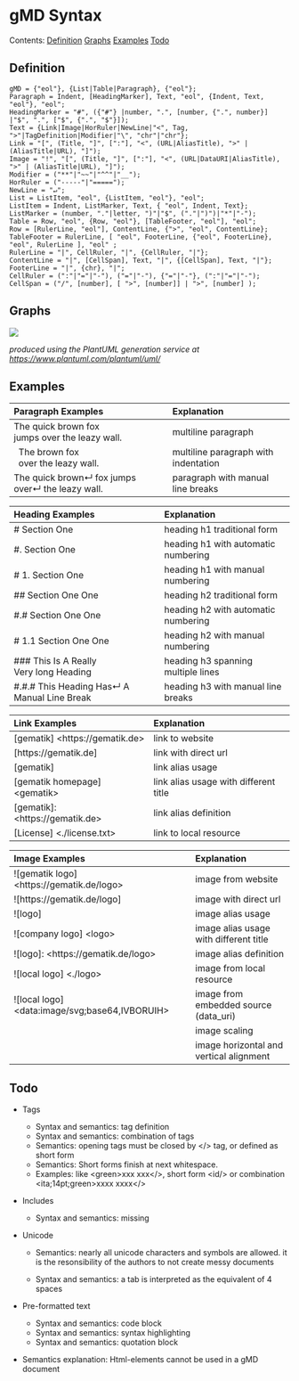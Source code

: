 # gMD Syntax

Contents: [Definition](#definition) [Graphs](#graphs) [Examples](#examples) [Todo](#todo)

## Definition

```
gMD = {"eol"}, {List|Table|Paragraph}, {"eol"};
Paragraph = Indent, [HeadingMarker], Text, "eol", {Indent, Text, "eol"}, "eol";
HeadingMarker = "#", ({"#"} |number, ".", [number, {".", number}] |"$", ".", ["$", {".", "$"}]);
Text = {Link|Image|HorRuler|NewLine|"<", Tag, ">"|TagDefinition|Modifier|"\", "chr"|"chr"};
Link = "[", (Title, "]", [":"], "<", (URL|AliasTitle), ">" | (AliasTitle|URL), "]"); 
Image = "!", "[", (Title, "]", [":"], "<", (URL|DataURI|AliasTitle), ">" | (AliasTitle|URL), "]"); 
Modifier = ("**"|"~~"|"^^"|"__");
HorRuler = ("-----"|"=====");
NewLine = "↵";
List = ListItem, "eol", {ListItem, "eol"}, "eol";
ListItem = Indent, ListMarker, Text, { "eol", Indent, Text};
ListMarker = (number, "."|letter, ")"|"$", ("."|")")|"*"|"-");
Table = Row, "eol", {Row, "eol"}, [TableFooter, "eol"], "eol"; 
Row = [RulerLine, "eol"], ContentLine, {">", "eol", ContentLine}; 
TableFooter = RulerLine, [ "eol", FooterLine, {"eol", FooterLine}, "eol", RulerLine ], "eol" ;
RulerLine = "|", CellRuler, "|", {CellRuler, "|"};
ContentLine = "|", [CellSpan], Text, "|", {[CellSpan], Text, "|"};
FooterLine = "|", {chr}, "|";
CellRuler = (":"|"="|"-"), ("="|"-"), {"="|"-"}, (":"|"="|"-");
CellSpan = ("/", [number], [ ">", [number]] | ">", [number] );
```

## Graphs

![](https://www.plantuml.com/plantuml/svg/bLRTRjku4hxFKypHEK3j84xGYtEJj44FJh5eW7QnoBPNILhGrDWYIf5UaceIMCxblj6-q3x9pep4IZACeFM59StFp3S_C-IRc5H8k7IhewFPyGAKUuI8VpJeD9v0gbI2qcC4vnFKAkcAQ0ZnqINri2XnPPn9nZim4L90bR045S67qZWL7Y7XGpg58xBRwUXajBBs4RGF0JKPnuIQjR9Jg9kOGDden_wmLevK8JGMumbu8ePx4n5CUjOrUHRTxDQux3YfTGGLoCBQ-O3bwV7yw6ZzuIsyXcs1tXQx4zY-Dp6r7zNIOlkR2ceTrAPYUYTmqQLC-xf6bo98Ak7Uf0gALui2b2i1NTbJ5fSTHIi7IoGa4GDZncyK2eM3Wk2x6y9nvKgoUm8txr1HKEiFAdp5S7S27_61o0A2m6In4NNNFtk4HYGai-nQCgfgX9KFG6a1QzoXhERC00ERO21mnR_9zsnBZrthcdg9WNoU4kqcVstbi_lQtRN5VueiGQ-PJQ-xktcFKpN9ruhht6cHFrW-GXFfHL2JDEXA1QKJ1avX8bJWLq0bRfJjrQ9aajD1EAc6xcjxLQirjkzyk6uiXlPNl2SojiMhWlAcreJZicZfvUttZcu_-DAi30aNjunJLw5evJ_NlObaavqtJWO1owwfZ4mB9zRVOyajo6rLgGYRW5cIEo5WnF2jLsCvAG1_mJ1PCJVCVJ0feUEeJTaLiVIwuTO3pydGjYd9s6ogBvuwPfvRWVU82U86DSTOpiavHgqsM0xvZJ0Zm1gHh78PNjo-cFF479gsiPQIbhUMGUD3ZseLV9tTAwViOpHH-ehBm-rqm-tqqIIBbEmxwPBpWdfTIZJxTFs-_PyrAeh4NEe5BSm6MaiYSr6TNy1UWHHBGM8nS1HFHnWd2Mr46K9ArJIrC-COV9Va9LOqIvEDI27F9H1fCOxaNmJu1y9vgvBwT7trSs7bfYG_i-Buc3howOd-Fd-clozVYZn85C6mK5cEctB50NXRWdTdVhKYexTFjq_VMIPHLlJ099kP5HkUAXtC9WrySZVYJxWoVtdO1Eg2VuJnDVz6C8sJvNFUptX1M_D8wFhhbF6w43g2HRUkXbs63qed-E-e_zXtDzzIZR___8lN86zo-kJ7LS9ws9u3PNzpPiwmYKMzsu1vtMwpeV4MvWqnY782HXkojPYIlC-BRYdEc4fVyxRWYYvoVgPR3KimXEQyEsQYd2ezYueWoqR6b8pnYPkLbTrKQebo01umm63s3Sp5mB2DdmD00Unxl-1r4r3EH2bPlqMuZaOoJOEd6YjdpCkfgmdS7t4t_pbtIjmj6qjnWwKIxPa_vZOhLQomFCHU53BgSYEWibxx-w6HXeyTJRk8_EAzL5geT_sJnvXaIVr6veCRTH3vltU98kc8Mre7FMl2sUKDLrDOPi630i7VT_UPZO_Ha7DAZwH3avvnZU8zjnWEJzuqAea4EZb35UZEXKnUT-gFmk1u1xmt6LR7p7ZtQRiCVz25d0YWBX-eDAejHudM2l6a-zvE2JnPEH4ZhHkM-dsZt70v4kM3z7n-ez8LQ1AG4tQul4aYR2IjCqugFKSdXQos8RuCOAkhi1Fhemsy4Z799fWu7FUyCbTDQW924v4DCinXMPxpekmM0Is7uNNRlvAZYL3lKa4G4n83ySPdiWI0tNn8o6hflo6Vu1Mg4eCGJu_sZIn-q8ZpeLRsi152Ej5KrgmTJsk-VefQX2NILCEiSSdOJd2pGVBjj9pXJ75KmZtJS_PdSPKMOlUyOq-dzfmA5CowsfD1LuubD472SD2CSkLKcftMvW7BuOv12HSvojd-3J1Nc1jH2dmsN9FlP9GkHuGxQAS4o0Nkkt9l9rrEDwBaIHGP5QaqjQF4Us3L2yALkJKgOhpaKAZD3nW-UyumgJnhbMD-Gpd3fLlz0m00)

_produced using the PlantUML generation service at https://www.plantuml.com/plantuml/uml/_ 

## Examples

| Paragraph Examples                                            | Explanation                              |
|:--------------------------------------------------------------|:-----------------------------------------|
| The quick brown fox<br>jumps over the leazy wall.             | multiline paragraph                      |
| &nbsp;&nbsp;The brown fox<br>&nbsp;&nbsp;over the leazy wall. | multiline paragraph with indentation     |
| The quick brown↵ fox jumps over↵ the leazy wall.              | paragraph with manual line breaks        |

| Heading Examples                                              | Explanation                              |
|:--------------------------------------------------------------|:-----------------------------------------|
| # Section One                                                 | heading h1 traditional form              |
| #. Section One                                                | heading h1 with automatic numbering      |
| # 1. Section One                                              | heading h1 with manual numbering         |
| ## Section One One                                            | heading h2 traditional form              |
| #.# Section One One                                           | heading h2 with automatic numbering      |
| # 1.1 Section One One                                         | heading h2 with manual numbering         |
| ### This Is A Really<br>Very long Heading                     | heading h3 spanning multiple lines       |
| #.#.# This Heading Has↵ A Manual Line Break                   | heading h3 with manual line breaks       |

| Link Examples                           | Explanation                              |
|:----------------------------------------|:-----------------------------------------|
| \[gematik\] \<https[]()://gematik.de\>  | link to website                          |
| \[https[]()://gematik.de]               | link with direct url                     |
| \[gematik\]                             | link alias usage                         |
| \[gematik homepage\] \<gematik\>        | link alias usage with different title    |
| \[gematik\]: \<https[]()://gematik.de\> | link alias definition                    |
| \[License] \<./license.txt\>            | link to local resource                   |

| Image Examples                                       | Explanation                               |
|:-----------------------------------------------------|:------------------------------------------|
| !\[gematik logo\] \<https[]()://gematik.de/logo\>    | image from website                        |
| !\[https[]()://gematik.de/logo\]                     | image with direct url                     |
| !\[logo\]                                            | image alias usage                         |
| !\[company logo\] \<logo\>                           | image alias usage with different title    |
| !\[logo\]: \<https[]()://gematik.de/logo\>           | image alias definition                    |
| !\[local logo\] \<./logo\>                           | image from local resource                 |
| !\[local logo\] \<data:image/svg;base64,IVBORUIH\>   | image from embedded source (data_uri)     |
|                                                      | image scaling                             |
|                                                      | image horizontal and vertical alignment   |

## Todo

- Tags
  - Syntax and semantics: tag definition
  - Syntax and semantics: combination of tags 
  - Semantics: opening tags must be closed by \</\> tag,  or defined as  short form
  - Semantics: Short forms finish at next whitespace.
  - Examples: like \<green\>xxx xxx\</\>, short form <id/\> or combination \<ita;14pt;green\>xxxx xxxx\</\>
- Includes
  
  - Syntax and semantics: missing
- Unicode
  
  - Semantics: nearly all unicode characters and symbols are allowed. it is the resonsibility of the authors to not create messy documents
  
  - Syntax and semantics: a tab is interpreted as the equivalent of 4 spaces
- Pre-formatted text
  - Syntax and semantics: code block
  - Syntax and semantics: syntax highlighting
  - Syntax and semantics: quotation block
- Semantics explanation: Html-elements cannot be used in a gMD document









